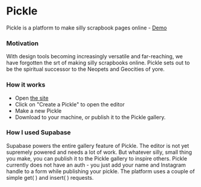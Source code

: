 # Pickle
Pickle is a platform to make silly scrapbook pages online - [Demo](https://picklepixel.netlify.app/)

### Motivation
With design tools becoming increasingly versatile and far-reaching, we have forgotten the srt of making silly scrapbooks online.
Pickle sets out to be the spiritual successor to the Neopets and Geocities of yore.

### How it works
- Open [the site](https://picklepixel.netlify.app/)
- Click on "Create a Pickle" to open the editor
- Make a new Pickle
- Download to your machine, or publish it to the Pickle gallery.

### How I used Supabase
Supabase powers the entire gallery feature of Pickle. The editor is not yet supremely powered and needs a lot of work. But whatever silly, small thing you make, you can publish it to the Pickle gallery to inspire others. Pickle currently does not have an auth - you just add your name and Instagram handle to a form while publishing your pickle.
The platform uses a couple of simple get( ) and insert( ) requests.
